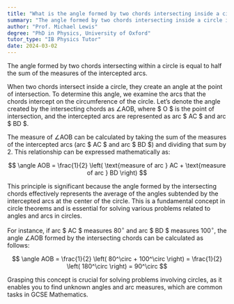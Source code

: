 ```yaml
---
title: "What is the angle formed by two chords intersecting inside a circle?"
summary: "The angle formed by two chords intersecting inside a circle is half the sum of the intercepted arcs."
author: "Prof. Michael Lewis"
degree: "PhD in Physics, University of Oxford"
tutor_type: "IB Physics Tutor"
date: 2024-03-02
---
```


The angle formed by two chords intersecting within a circle is equal to half the sum of the measures of the intercepted arcs.

When two chords intersect inside a circle, they create an angle at the point of intersection. To determine this angle, we examine the arcs that the chords intercept on the circumference of the circle. Let’s denote the angle created by the intersecting chords as ∠AOB, where $ O $ is the point of intersection, and the intercepted arcs are represented as arc $ AC $ and arc $ BD $.

The measure of ∠AOB can be calculated by taking the sum of the measures of the intercepted arcs (arc $ AC $ and arc $ BD $) and dividing that sum by 2. This relationship can be expressed mathematically as:

$$
\angle AOB = \frac{1}{2} \left( \text{measure of arc } AC + \text{measure of arc } BD \right)
$$

This principle is significant because the angle formed by the intersecting chords effectively represents the average of the angles subtended by the intercepted arcs at the center of the circle. This is a fundamental concept in circle theorems and is essential for solving various problems related to angles and arcs in circles.

For instance, if arc $ AC $ measures $80^\circ$ and arc $ BD $ measures $100^\circ$, the angle ∠AOB formed by the intersecting chords can be calculated as follows:

$$
\angle AOB = \frac{1}{2} \left( 80^\circ + 100^\circ \right) = \frac{1}{2} \left( 180^\circ \right) = 90^\circ
$$

Grasping this concept is crucial for solving problems involving circles, as it enables you to find unknown angles and arc measures, which are common tasks in GCSE Mathematics.
    